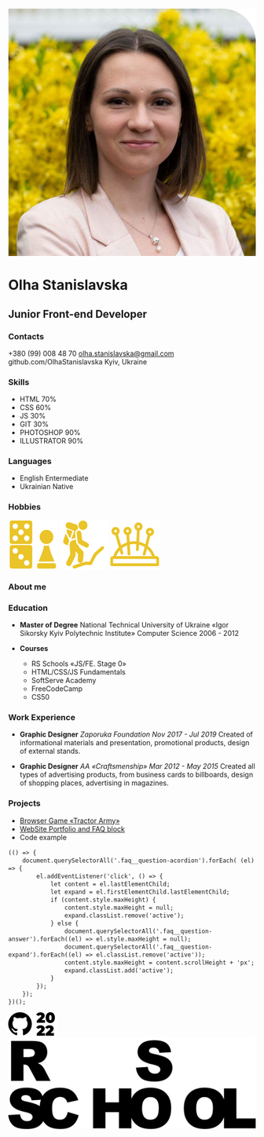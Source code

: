 ![Olha Stanislavska](/img/OlhaStanislavska.png)
# Olha Stanislavska
## Junior Front-end Developer

### Contacts
+380 (99) 008 48 70
olha.stanislavska@gmail.com
github.com/OlhaStanislavska
Kyiv,  Ukraine

### Skills
* HTML 70%
* CSS 60%
* JS 30%
* GIT 30%
* PHOTOSHOP 90%
* ILLUSTRATOR 90%

### Languages
* English  Entermediate
* Ukrainian  Native

### Hobbies
![Desktopgames](/img/desktopgames.png)
![Hiking](/img/hiking.png)
![Sewing](/img/sewing.png)

### About me

### Education
* **Master of Degree**
National Technical University of Ukraine «Igor Sikorsky Kyiv Polytechnic Institute»
Computer Science 2006 - 2012

* **Courses**
    + RS Schools «JS/FE. Stage 0»
    + HTML/CSS/JS Fundamentals 
    + SoftServe Academy
    + FreeCodeCamp
    + CS50

### Work Experience 
* **Graphic Designer**
_Zaporuka Foundation  Nov 2017 - Jul 2019_
Created of informational materials and presentation, promotional 
products, design of external stands.

* **Graphic Designer**
_AA «Craftsmenship»  Mar 2012 - May 2015_
Created all types of advertising products, from business cards to 
billboards, design of shopping places, advertising in magazines.

### Projects
* [Browser Game «Tractor Army»](https://olhastanislavska.github.io/TractorArmy/)
* [WebSite Portfolio and FAQ block](https://koldovsky.github.io/725-team-03/)
* Code example
```
(() => {
    document.querySelectorAll('.faq__question-acordion').forEach( (el) => {
        el.addEventListener('click', () => {
            let content = el.lastElementChild;
            let expand = el.firstElementChild.lastElementChild;
            if (content.style.maxHeight) {
                content.style.maxHeight = null;
                expand.classList.remove('active');
            } else {
                document.querySelectorAll('.faq__question-answer').forEach((el) => el.style.maxHeight = null);
                document.querySelectorAll('.faq__question-expand').forEach((el) => el.classList.remove('active'));
                content.style.maxHeight = content.scrollHeight + 'px';
                expand.classList.add('active');
            }
        });
    });
})();
```
![github](/img/github-logo.svg)
![2022](/img/2022.svg)
![RSSchool](/img/rs-logo.svg)


